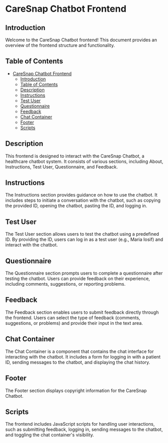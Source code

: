 # CareSnap Chatbot Frontend

## Introduction

Welcome to the CareSnap Chatbot frontend! This document provides an overview of the frontend structure and functionality.

## Table of Contents

- [CareSnap Chatbot Frontend](#caresnap-chatbot-frontend)
  - [Introduction](#introduction)
  - [Table of Contents](#table-of-contents)
  - [Description](#description)
  - [Instructions](#instructions)
  - [Test User](#test-user)
  - [Questionnaire](#questionnaire)
  - [Feedback](#feedback)
  - [Chat Container](#chat-container)
  - [Footer](#footer)
  - [Scripts](#scripts)

## Description

This frontend is designed to interact with the CareSnap Chatbot, a healthcare chatbot system. It consists of various sections, including About, Instructions, Test User, Questionnaire, and Feedback.

## Instructions

The Instructions section provides guidance on how to use the chatbot. It includes steps to initiate a conversation with the chatbot, such as copying the provided ID, opening the chatbot, pasting the ID, and logging in.

## Test User

The Test User section allows users to test the chatbot using a predefined ID. By providing the ID, users can log in as a test user (e.g., Maria Iosif) and interact with the chatbot.

## Questionnaire

The Questionnaire section prompts users to complete a questionnaire after testing the chatbot. Users can provide feedback on their experience, including comments, suggestions, or reporting problems.

## Feedback

The Feedback section enables users to submit feedback directly through the frontend. Users can select the type of feedback (comments, suggestions, or problems) and provide their input in the text area.

## Chat Container

The Chat Container is a component that contains the chat interface for interacting with the chatbot. It includes a form for logging in with a patient ID, sending messages to the chatbot, and displaying the chat history.

## Footer

The Footer section displays copyright information for the CareSnap Chatbot.

## Scripts

The frontend includes JavaScript scripts for handling user interactions, such as submitting feedback, logging in, sending messages to the chatbot, and toggling the chat container's visibility.
